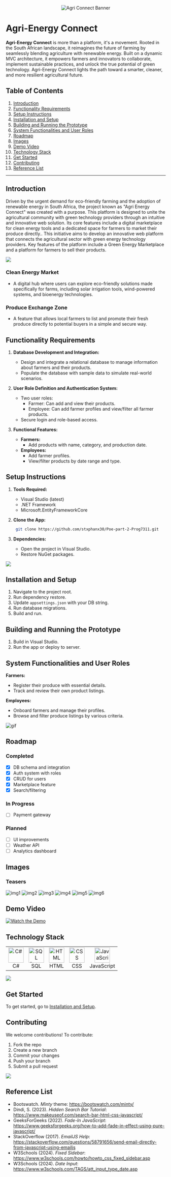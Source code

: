 <p align="center">
  <img src="https://github.com/user-attachments/assets/6f91d2f6-6a1c-438d-8d9b-a0a622ae10d7" alt="Agri Connect Banner" />
</p>

# Agri-Energy Connect

**Agri-Energy Connect** is more than a platform, it's a movement. Rooted in the South African landscape, it reimagines the future of farming by seamlessly blending agriculture with renewable energy. Built on a dynamic MVC architecture, it empowers farmers and innovators to collaborate, implement sustainable practices, and unlock the true potential of green technology. Agri-Energy Connect lights the path toward a smarter, cleaner, and more resilient agricultural future.

## Table of Contents

1. [Introduction](#introduction)
2. [Functionality Requirements](#functionality-requirements)
3. [Setup Instructions](#setup-instructions)
4. [Installation and Setup](#installation-and-setup)
5. [Building and Running the Prototype](#building-and-running-the-prototype)
6. [System Functionalities and User Roles](#system-functionalities-and-user-roles)
7. [Roadmap](#roadmap)
8. [Images](#images)
9. [Demo Video](#demo-video)
10. [Technology Stack](#technology-stack)
11. [Get Started](#get-started)
12. [Contributing](#contributing)
13. [Reference List](#reference-list)

---

## Introduction

Driven by the urgent demand for eco-friendly farming and the adoption of renewable energy in South Africa, the project known as "Agri Energy Connect" was created with a purpose. This platform is designed to unite the agricultural community with green technology providers through an intuitive and innovative web solution. Its core features include a digital marketplace for clean energy tools and a dedicated space for farmers to market their produce directly.. This initiative aims to develop an innovative web platform that connects the agricultural sector with green energy technology providers. Key features of the platform include a Green Energy Marketplace and a platform for farmers to sell their products.

<img src="https://media.baamboozle.com/uploads/images/604865/1676058321_96119_gif-url.gif" />

### Clean Energy Market

- A digital hub where users can explore eco-friendly solutions made specifically for farms, including solar irrigation tools, wind-powered systems, and bioenergy technologies.

### Produce Exchange Zone

- A feature that allows local farmers to list and promote their fresh produce directly to potential buyers in a simple and secure way.

## Functionality Requirements

1. **Database Development and Integration:**
   - Design and integrate a relational database to manage information about farmers and their products.
   - Populate the database with sample data to simulate real-world scenarios.

2. **User Role Definition and Authentication System:**
   - Two user roles:
     - Farmer: Can add and view their products.
     - Employee: Can add farmer profiles and view/filter all farmer products.
   - Secure login and role-based access.

3. **Functional Features:**
   - **Farmers:**
     - Add products with name, category, and production date.
   - **Employees:**
     - Add farmer profiles.
     - View/filter products by date range and type.

## Setup Instructions

1. **Tools Required:**
   - Visual Studio (latest)
   - .NET Framework
   - Microsoft.EntityFrameworkCore

2. **Clone the App:**
   
   ```bash
    git clone https://github.com/stxphanx30/Poe-part-2-Prog7311.git
   ```

4. **Dependencies:**
   - Open the project in Visual Studio.
   - Restore NuGet packages.

<img src="https://media.giphy.com/media/v1.Y2lkPTc5MGI3NjExMWMwMmtwcmc4ZHg0N3gzaWR5dzVnenZxMXRtNWN6ZTkweDdwa21qeiZlcD12MV9naWZzX3NlYXJjaCZjdD1n/VHHxxFAeLaYzS/giphy.gif"/>

## Installation and Setup

1. Navigate to the project root.
2. Run dependency restore.
3. Update `appsettings.json` with your DB string.
4. Run database migrations.
5. Build and run.

## Building and Running the Prototype

1. Build in Visual Studio.
2. Run the app or deploy to server.

## System Functionalities and User Roles

**Farmers:**
- Register their produce with essential details.
- Track and review their own product listings.

**Employees:**
- Onboard farmers and manage their profiles.
- Browse and filter produce listings by various criteria.

![gif](https://cdn.pixabay.com/animation/2023/06/29/06/23/06-23-06-393_512.gif)

## Roadmap

### Completed
- [x] DB schema and integration
- [x] Auth system with roles
- [x] CRUD for users
- [x] Marketplace feature
- [x] Search/filtering

### In Progress
- [ ] Payment gateway

### Planned
- [ ] UI improvements
- [ ] Weather API
- [ ] Analytics dashboard

## Images

### Teasers
![img1](https://github.com/VCDN-2024/prog7311-part-2-Leighche/assets/104209100/a1a8c6bc-3b77-4ed1-ae35-63b3d2577bd1)
![img2](https://github.com/VCDN-2024/prog7311-part-2-Leighche/assets/104209100/f0a20c23-ae14-4f83-8425-1fd4b2ed9b3d)
![img3](https://github.com/VCDN-2024/prog7311-part-2-Leighche/assets/104209100/11d15d28-a35e-4f62-a10f-a0fc2f47ed1d)
![img4](https://github.com/VCDN-2024/prog7311-part-2-Leighche/assets/104209100/44061aae-a047-40e1-826c-53a715f8ecdc)
![img5](https://github.com/VCDN-2024/prog7311-part-2-Leighche/assets/104209100/38560584-a169-405f-955b-99b015f0dc93)
![img6](https://github.com/VCDN-2024/prog7311-part-2-Leighche/assets/104209100/7c36fc5d-b873-493e-bbe5-a6f04de9633c)

## Demo Video

[![Watch the Demo](https://github.com/VCDN-2024/prog7311-part-2-Leighche/assets/104209100/23b172e4-a4f5-4bd7-90fe-d4eba3a63e24)](https://youtu.be/anhSqbKigp8)

## Technology Stack

<table>
  <tr>
    <td align="center">
      <img src="https://cdn.worldvectorlogo.com/logos/c--4.svg" width="48" height="48" alt="C#"/><br/>C#
    </td>
    <td align="center">
      <img src="https://cdn-icons-png.flaticon.com/512/2772/2772128.png" width="48" height="48" alt="SQL Server"/><br/>SQL
    </td>
    <td align="center">
      <img src="https://cdn-icons-png.flaticon.com/512/732/732212.png" width="48" height="48" alt="HTML"/><br/>HTML
    </td>
    <td align="center">
      <img src="https://cdn-icons-png.flaticon.com/512/732/732190.png" width="48" height="48" alt="CSS"/><br/>CSS
    </td>
    <td align="center">
      <img src="https://cdn-icons-png.flaticon.com/512/5968/5968292.png" width="48" height="48" alt="JavaScript"/><br/>JavaScript
    </td>
  </tr>
</table>

<img src="https://cdn.pixabay.com/animation/2023/08/21/15/08/15-08-12-734_512.gif" />

## Get Started

To get started, go to [Installation and Setup](#installation-and-setup).

## Contributing

We welcome contributions! To contribute:
1. Fork the repo
2. Create a new branch
3. Commit your changes
4. Push your branch
5. Submit a pull request

<img src="https://media.tenor.com/u4RZrIbwcwEAAAAj/pokemon-miltank.gif" />

## Reference List

- Bootswatch. *Minty* theme: https://bootswatch.com/minty/  
- Dindi, S. (2023). *Hidden Search Bar Tutorial*: https://www.makeuseof.com/search-bar-html-css-javascript/  
- GeeksForGeeks (2022). *Fade-In JavaScript*: https://www.geeksforgeeks.org/how-to-add-fade-in-effect-using-pure-javascript/  
- StackOverflow (2017). *EmailJS Help*: https://stackoverflow.com/questions/58791656/send-email-directly-from-javascript-using-emailjs  
- W3Schools (2024). *Fixed Sidebar*: https://www.w3schools.com/howto/howto_css_fixed_sidebar.asp  
- W3Schools (2024). *Date Input*: https://www.w3schools.com/TAGS/att_input_type_date.asp
